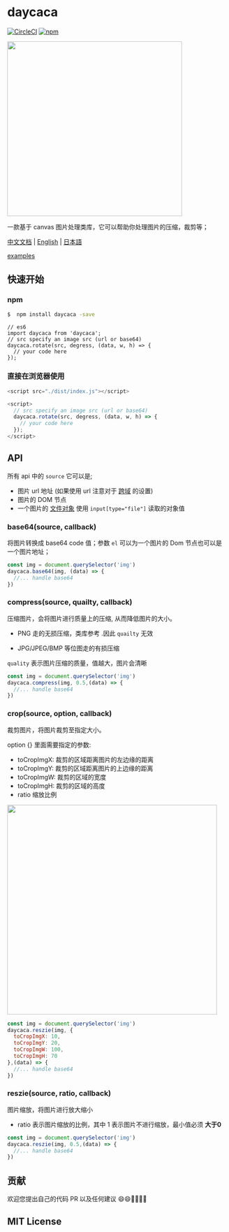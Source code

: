 # daycaca

[![CircleCI](https://circleci.com/gh/JackPu/daycaca/tree/dev.svg?style=svg)](https://circleci.com/gh/JackPu/daycaca/tree/dev)
[![npm](https://img.shields.io/npm/v/daycaca.svg?maxAge=2592000)](https://www.npmjs.com/package/daycaca)


<img src="http://img1.vued.vanthink.cn/vuede494856de5f2390a5727a6d98d488305.png" width="400">

一款基于 canvas 图片处理类库，它可以帮助你处理图片的压缩，裁剪等；

[中文文档](./README.zh.md) | [English](./README.md) | [日本語](./README.jp.md)

[examples](http://events.jackpu.com/daycaca/)


##  快速开始

### npm

``` bash
$  npm install daycaca -save
```


``` es6
// es6
import daycaca from 'daycaca';
// src specify an image src (url or base64)
daycaca.rotate(src, degress, (data, w, h) => {
  // your code here
});

```

### 直接在浏览器使用

``` js
<script src="./dist/index.js"></script>

<script>
  // src specify an image src (url or base64)
  daycaca.rotate(src, degress, (data, w, h) => {
    // your code here
  });
</script>
```



## API

所有 api 中的 `source` 它可以是;

+ 图片 url 地址 (如果使用 url 注意对于 [跨域](https://developer.mozilla.org/en-US/docs/Web/HTML/CORS_enabled_image) 的设置)
+ 图片的 DOM 节点 
+ 一个图片的 [文件对象](https://developer.mozilla.org/en-US/docs/Web/API/File/Using_files_from_web_applications) 使用 `input[type="file"]` 读取的对象值

### base64(source, callback)

将图片转换成 base64 code 值；参数 `el` 可以为一个图片的 Dom 节点也可以是一个图片地址；

``` js
const img = document.querySelector('img')
daycaca.base64(img, (data) => {
  //... handle base64
})
```

### compress(source, quailty, callback)

压缩图片，会将图片进行质量上的压缩, 从而降低图片的大小。

+ PNG 走的无损压缩，类库参考 .因此 `quailty` 无效

+ JPG/JPEG/BMP 等位图走的有损压缩

`quality` 表示图片压缩的质量，值越大，图片会清晰


``` js
const img = document.querySelector('img')
daycaca.compress(img, 0.5,(data) => {
  //... handle base64
})
```

### crop(source, option, callback)

裁剪图片，将图片裁剪至指定大小。

option {} 里面需要指定的参数:

+ toCropImgX: 裁剪的区域距离图片的左边缘的距离
+ toCropImgY: 裁剪的区域距离图片的上边缘的距离
+ toCropImgW: 裁剪的区域的宽度
+ toCropImgH: 裁剪的区域的高度
+ ratio 缩放比例

<img width="480" src="http://img1.vued.vanthink.cn/vued233e94bd60775c0999df05d17b4642a8.png" />


``` js
const img = document.querySelector('img')
daycaca.reszie(img, {
  toCropImgX: 10,
  toCropImgY: 20,
  toCropImgW: 100,
  toCropImgH: 70
},(data) => {
  //... handle base64
})
```


### reszie(source, ratio, callback)

图片缩放，将图片进行放大缩小

+ ratio 表示图片缩放的比例，其中 1 表示图片不进行缩放，最小值必须 **大于0**

``` js
const img = document.querySelector('img')
daycaca.reszie(img, 0.5,(data) => {
  //... handle base64
})
```

## 贡献

欢迎您提出自己的代码 PR 以及任何建议 😄😄🌺🌺🎆🎆


## MIT License



